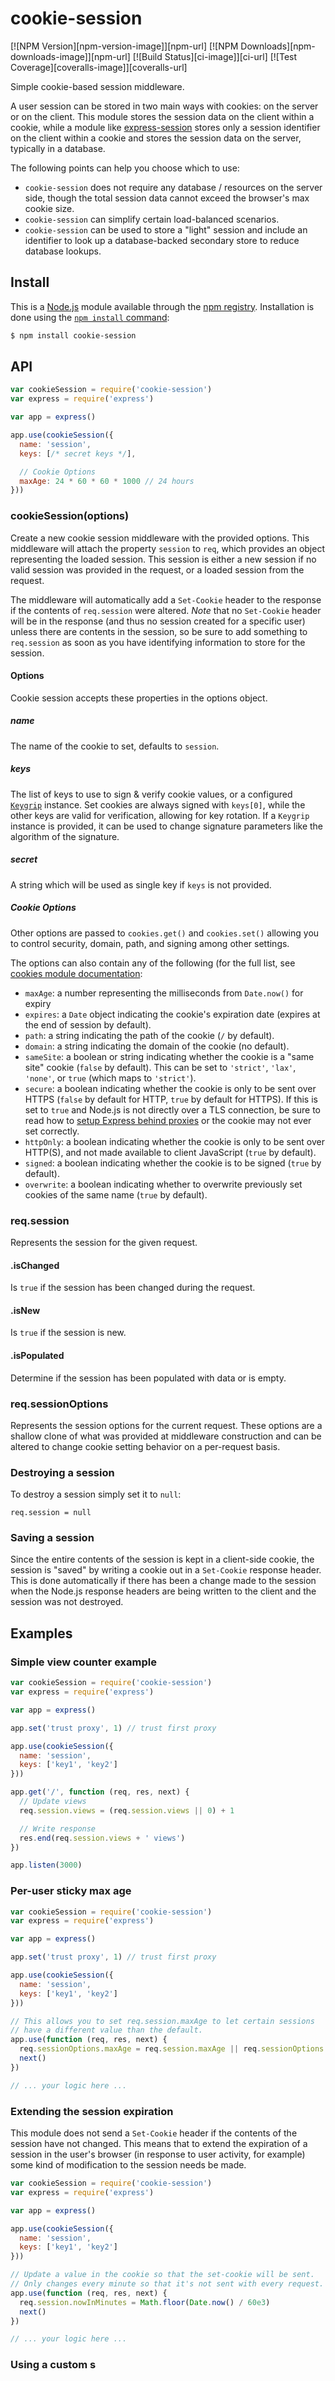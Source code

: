 # cookie-session

[![NPM Version][npm-version-image]][npm-url]
[![NPM Downloads][npm-downloads-image]][npm-url]
[![Build Status][ci-image]][ci-url]
[![Test Coverage][coveralls-image]][coveralls-url]

Simple cookie-based session middleware.

A user session can be stored in two main ways with cookies: on the server or on
the client. This module stores the session data on the client within a cookie,
while a module like [express-session](https://www.npmjs.com/package/express-session)
stores only a session identifier on the client within a cookie and stores the
session data on the server, typically in a database.

The following points can help you choose which to use:

  * `cookie-session` does not require any database / resources on the server side,
    though the total session data cannot exceed the browser's max cookie size.
  * `cookie-session` can simplify certain load-balanced scenarios.
  * `cookie-session` can be used to store a "light" session and include an identifier
    to look up a database-backed secondary store to reduce database lookups.

## Install

This is a [Node.js](https://nodejs.org/en/) module available through the
[npm registry](https://www.npmjs.com/). Installation is done using the
[`npm install` command](https://docs.npmjs.com/getting-started/installing-npm-packages-locally):

```sh
$ npm install cookie-session
```

## API

```js
var cookieSession = require('cookie-session')
var express = require('express')

var app = express()

app.use(cookieSession({
  name: 'session',
  keys: [/* secret keys */],

  // Cookie Options
  maxAge: 24 * 60 * 60 * 1000 // 24 hours
}))
```

### cookieSession(options)

Create a new cookie session middleware with the provided options. This middleware
will attach the property `session` to `req`, which provides an object representing
the loaded session. This session is either a new session if no valid session was
provided in the request, or a loaded session from the request.

The middleware will automatically add a `Set-Cookie` header to the response if the
contents of `req.session` were altered. _Note_ that no `Set-Cookie` header will be
in the response (and thus no session created for a specific user) unless there are
contents in the session, so be sure to add something to `req.session` as soon as
you have identifying information to store for the session.

#### Options

Cookie session accepts these properties in the options object.

##### name

The name of the cookie to set, defaults to `session`.

##### keys

The list of keys to use to sign & verify cookie values, or a configured
[`Keygrip`](https://www.npmjs.com/package/keygrip) instance. Set cookies are always
signed with `keys[0]`, while the other keys are valid for verification, allowing
for key rotation. If a `Keygrip` instance is provided, it can be used to
change signature parameters like the algorithm of the signature.

##### secret

A string which will be used as single key if `keys` is not provided.

##### Cookie Options

Other options are passed to `cookies.get()` and `cookies.set()` allowing you
to control security, domain, path, and signing among other settings.

The options can also contain any of the following (for the full list, see
[cookies module documentation](https://www.npmjs.org/package/cookies#readme):

  - `maxAge`: a number representing the milliseconds from `Date.now()` for expiry
  - `expires`: a `Date` object indicating the cookie's expiration date (expires at the end of session by default).
  - `path`: a string indicating the path of the cookie (`/` by default).
  - `domain`: a string indicating the domain of the cookie (no default).
  - `sameSite`: a boolean or string indicating whether the cookie is a "same site" cookie (`false` by default). This can be set to `'strict'`, `'lax'`, `'none'`, or `true` (which maps to `'strict'`).
  - `secure`: a boolean indicating whether the cookie is only to be sent over HTTPS (`false` by default for HTTP, `true` by default for HTTPS). If this is set to `true` and Node.js is not directly over a TLS connection, be sure to read how to [setup Express behind proxies](https://expressjs.com/en/guide/behind-proxies.html) or the cookie may not ever set correctly.
  - `httpOnly`: a boolean indicating whether the cookie is only to be sent over HTTP(S), and not made available to client JavaScript (`true` by default).
  - `signed`: a boolean indicating whether the cookie is to be signed (`true` by default).
  - `overwrite`: a boolean indicating whether to overwrite previously set cookies of the same name (`true` by default).

### req.session

Represents the session for the given request.

#### .isChanged

Is `true` if the session has been changed during the request.

#### .isNew

Is `true` if the session is new.

#### .isPopulated

Determine if the session has been populated with data or is empty.

### req.sessionOptions

Represents the session options for the current request. These options are a
shallow clone of what was provided at middleware construction and can be
altered to change cookie setting behavior on a per-request basis.

### Destroying a session

To destroy a session simply set it to `null`:

```
req.session = null
```

### Saving a session

Since the entire contents of the session is kept in a client-side cookie, the
session is "saved" by writing a cookie out in a `Set-Cookie` response header.
This is done automatically if there has been a change made to the session when
the Node.js response headers are being written to the client and the session
was not destroyed.

## Examples

### Simple view counter example

```js
var cookieSession = require('cookie-session')
var express = require('express')

var app = express()

app.set('trust proxy', 1) // trust first proxy

app.use(cookieSession({
  name: 'session',
  keys: ['key1', 'key2']
}))

app.get('/', function (req, res, next) {
  // Update views
  req.session.views = (req.session.views || 0) + 1

  // Write response
  res.end(req.session.views + ' views')
})

app.listen(3000)
```

### Per-user sticky max age

```js
var cookieSession = require('cookie-session')
var express = require('express')

var app = express()

app.set('trust proxy', 1) // trust first proxy

app.use(cookieSession({
  name: 'session',
  keys: ['key1', 'key2']
}))

// This allows you to set req.session.maxAge to let certain sessions
// have a different value than the default.
app.use(function (req, res, next) {
  req.sessionOptions.maxAge = req.session.maxAge || req.sessionOptions.maxAge
  next()
})

// ... your logic here ...
```

### Extending the session expiration

This module does not send a `Set-Cookie` header if the contents of the session
have not changed. This means that to extend the expiration of a session in the
user's browser (in response to user activity, for example) some kind of
modification to the session needs be made.

```js
var cookieSession = require('cookie-session')
var express = require('express')

var app = express()

app.use(cookieSession({
  name: 'session',
  keys: ['key1', 'key2']
}))

// Update a value in the cookie so that the set-cookie will be sent.
// Only changes every minute so that it's not sent with every request.
app.use(function (req, res, next) {
  req.session.nowInMinutes = Math.floor(Date.now() / 60e3)
  next()
})

// ... your logic here ...
```

### Using a custom s